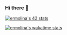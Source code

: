 ### Hi there 👋

[![ermolina's 42 stats](https://badge42.vercel.app/api/v2/cllk7tgu4000608l9539twx7u/stats?cursusId=21&coalitionId=330)](https://github.com/emolina7)

[![ermolina's wakatime stats](https://github-readme-stats.vercel.app/api/wakatime?username=emolina7)](https://github.com/anuraghazra/github-readme-stats)
